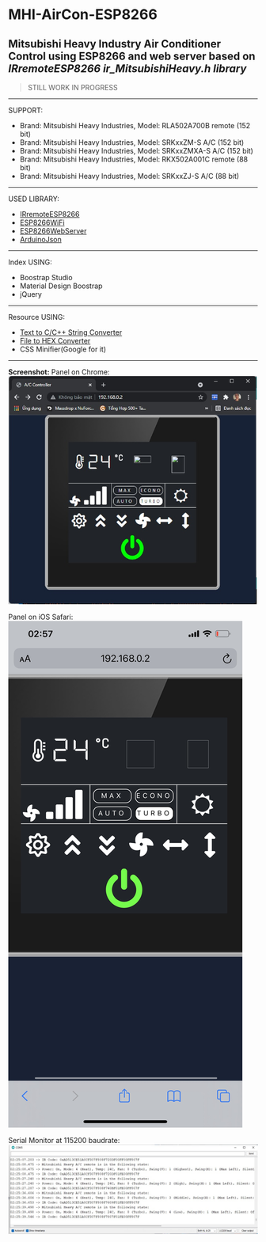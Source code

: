 # MHI-AirCon-ESP8266

## Mitsubishi Heavy Industry Air Conditioner Control using ESP8266 and web server based on *IRremoteESP8266 ir_MitsubishiHeavy.h library*

> STILL WORK IN PROGRESS
---
SUPPORT:
- Brand: Mitsubishi Heavy Industries,  Model: RLA502A700B remote (152 bit)
- Brand: Mitsubishi Heavy Industries,  Model: SRKxxZM-S A/C (152 bit)
- Brand: Mitsubishi Heavy Industries,  Model: SRKxxZMXA-S A/C (152 bit)
- Brand: Mitsubishi Heavy Industries,  Model: RKX502A001C remote (88 bit)
- Brand: Mitsubishi Heavy Industries,  Model: SRKxxZJ-S A/C (88 bit)

---
USED LIBRARY: 
 - [IRremoteESP8266](https://github.com/crankyoldgit/IRremoteESP8266)
 -  [ESP8266WiFi](https://github.com/esp8266/Arduino/tree/master/libraries/ESP8266WiFi)
 - [ESP8266WebServer](https://github.com/esp8266/Arduino/tree/master/libraries/ESP8266WebServer)
 - [ArduinoJson](https://github.com/bblanchon/ArduinoJson)

---
Index USING:
 - Boostrap Studio
 - Material Design Boostrap
 - jQuery
---
Resource USING:
 - [Text to C/C++ String Converter](https://tomeko.net/online_tools/cpp_text_escape.php?lang=en)
 - [File to HEX Converter](https://tomeko.net/online_tools/file_to_hex.php?lang=en)
 - CSS Minifier(Google for it)
 ---
 **Screenshot:**
 Panel on Chrome:
 ![enter image description here](https://raw.githubusercontent.com/KD-MM2/MHI-AirCon-ESP8266/main/screenshot/panel.jpg)

Panel on iOS Safari:
![enter image description here](https://raw.githubusercontent.com/KD-MM2/MHI-AirCon-ESP8266/main/screenshot/panel_on_ios.jpg)

Serial Monitor at 115200 baudrate:
![enter image description here](https://raw.githubusercontent.com/KD-MM2/MHI-AirCon-ESP8266/main/screenshot/terminal.jpg)
